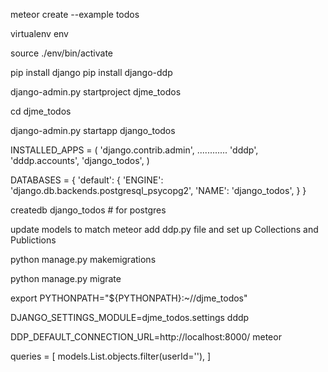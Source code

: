 meteor create --example todos

virtualenv env

source ./env/bin/activate

pip install django
pip install django-ddp

django-admin.py startproject djme_todos

cd djme_todos

django-admin.py startapp django_todos

INSTALLED_APPS = (
    'django.contrib.admin',
    ............
    'dddp',
    'dddp.accounts',
    'django_todos',
)

DATABASES = {
    'default': {
        'ENGINE': 'django.db.backends.postgresql_psycopg2',
        'NAME': 'django_todos',
    }
}

createdb django_todos   # for postgres

update models to match meteor
add ddp.py file and set up Collections and Publictions

python manage.py makemigrations

python manage.py migrate

export PYTHONPATH="${PYTHONPATH}:~/<path to your-django-project base_dir>/djme_todos"

DJANGO_SETTINGS_MODULE=djme_todos.settings dddp

DDP_DEFAULT_CONNECTION_URL=http://localhost:8000/ meteor


queries = [
      models.List.objects.filter(userId=''),
  ]
